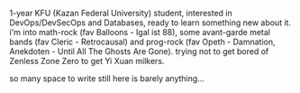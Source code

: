 1-year KFU (Kazan Federal University) student, interested in DevOps/DevSecOps and Databases, ready to learn something new about it.
i'm into math-rock (fav Balloons - Igal ist 88), some avant-garde metal bands (fav Cleric - Retrocausal) and prog-rock (fav Opeth - Damnation, Anekdoten - Until All The Ghosts Are Gone).
trying not to get bored of Zenless Zone Zero to get Yi Xuan milkers.

so many space to write still here is barely anything...
